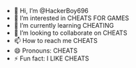 - 👋 Hi, I’m @HackerBoy696
- 👀 I’m interested in CHEATS FOR GAMES
- 🌱 I’m currently learning CHEATING
- 💞️ I’m looking to collaborate on CHEATS
- 📫 How to reach me CHEATS
- 😄 Pronouns: CHEATS
- ⚡ Fun fact: I LIKE CHEATS

<!---
HackerBoy696/HackerBoy696 is a ✨ special ✨ repository because its `README.md` (this file) appears on your GitHub profile.
You can click the Preview link to take a look at your changes.
--->
